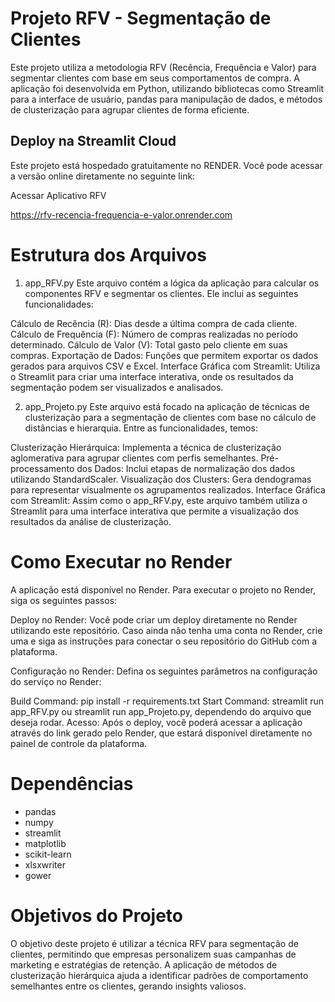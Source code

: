 # Projeto RFV - Segmentação de Clientes

Este projeto utiliza a metodologia RFV (Recência, Frequência e Valor) para segmentar clientes com base em seus comportamentos de compra. A aplicação foi desenvolvida em Python, utilizando bibliotecas como Streamlit para a interface de usuário, pandas para manipulação de dados, e métodos de clusterização para agrupar clientes de forma eficiente.

##  Deploy na Streamlit Cloud
Este projeto está hospedado gratuitamente no RENDER. Você pode acessar a versão online diretamente no seguinte link:

Acessar Aplicativo RFV

https://rfv-recencia-frequencia-e-valor.onrender.com

# Estrutura dos Arquivos
1. app_RFV.py
Este arquivo contém a lógica da aplicação para calcular os componentes RFV e segmentar os clientes. Ele inclui as seguintes funcionalidades:

Cálculo de Recência (R): Dias desde a última compra de cada cliente.
Cálculo de Frequência (F): Número de compras realizadas no período determinado.
Cálculo de Valor (V): Total gasto pelo cliente em suas compras.
Exportação de Dados: Funções que permitem exportar os dados gerados para arquivos CSV e Excel.
Interface Gráfica com Streamlit: Utiliza o Streamlit para criar uma interface interativa, onde os resultados da segmentação podem ser visualizados e analisados.

2. app_Projeto.py
Este arquivo está focado na aplicação de técnicas de clusterização para a segmentação de clientes com base no cálculo de distâncias e hierarquia. Entre as funcionalidades, temos:

Clusterização Hierárquica: Implementa a técnica de clusterização aglomerativa para agrupar clientes com perfis semelhantes.
Pré-processamento dos Dados: Inclui etapas de normalização dos dados utilizando StandardScaler.
Visualização dos Clusters: Gera dendogramas para representar visualmente os agrupamentos realizados.
Interface Gráfica com Streamlit: Assim como o app_RFV.py, este arquivo também utiliza o Streamlit para uma interface interativa que permite a visualização dos resultados da análise de clusterização.

# Como Executar no Render
A aplicação está disponível no Render. Para executar o projeto no Render, siga os seguintes passos:

Deploy no Render: Você pode criar um deploy diretamente no Render utilizando este repositório. Caso ainda não tenha uma conta no Render, crie uma e siga as instruções para conectar o seu repositório do GitHub com a plataforma.

Configuração no Render: Defina os seguintes parâmetros na configuração do serviço no Render:

Build Command: pip install -r requirements.txt
Start Command: streamlit run app_RFV.py ou streamlit run app_Projeto.py, dependendo do arquivo que deseja rodar.
Acesso: Após o deploy, você poderá acessar a aplicação através do link gerado pelo Render, que estará disponível diretamente no painel de controle da plataforma.

# Dependências
- pandas
- numpy
- streamlit
- matplotlib
- scikit-learn
- xlsxwriter
- gower

# Objetivos do Projeto
O objetivo deste projeto é utilizar a técnica RFV para segmentação de clientes, permitindo que empresas personalizem suas campanhas de marketing e estratégias de retenção. A aplicação de métodos de clusterização hierárquica ajuda a identificar padrões de comportamento semelhantes entre os clientes, gerando insights valiosos.
